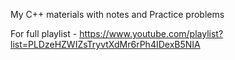 My C++ materials with notes and Practice problems

For full playlist - https://www.youtube.com/playlist?list=PLDzeHZWIZsTryvtXdMr6rPh4IDexB5NIA
